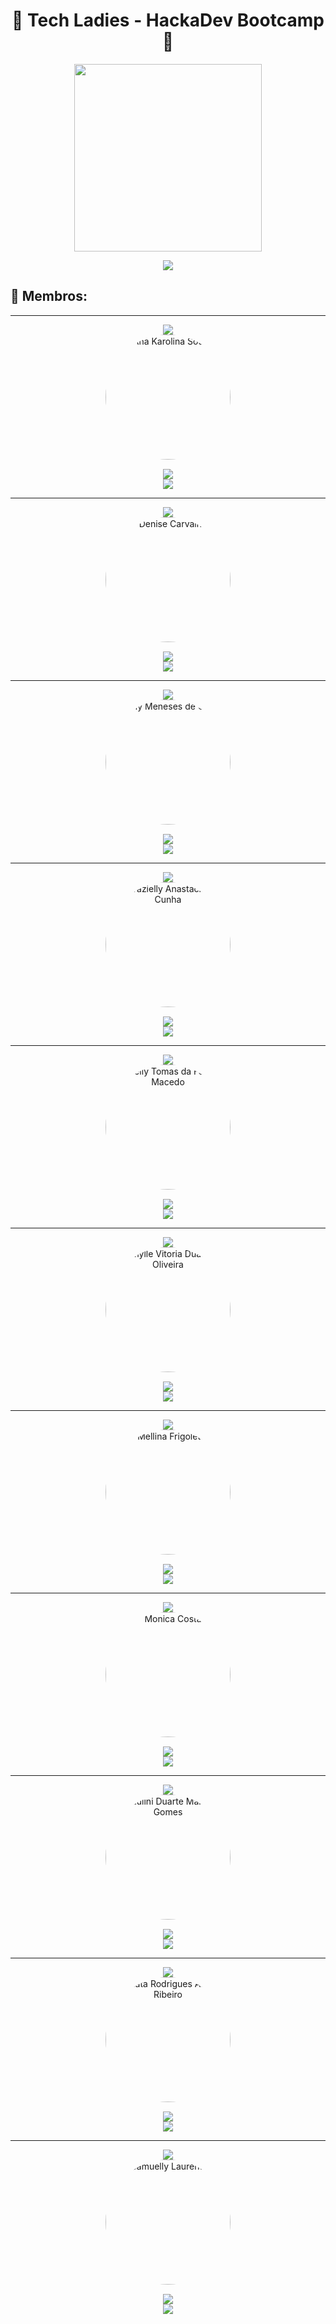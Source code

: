 <h1 align="center">🌟 Tech Ladies - HackaDev Bootcamp 🌟</h1>

<p align="center">
  <img src="assets/img/tech_ladies_logo.jpg" width="300px"/>
</p>

<p align="center">
 <img src="https://readme-typing-svg.demolab.com?font=Fira+Code&duration=1500&pause=1000&color=7B51A6&center=true&vCenter=true&multiline=true&width=1200&height=100&lines=Bem-vindos+ao+reposit%C3%B3rio+do+grupo+Tech+Ladies!+;Aqui%2C+12+mulheres+incr%C3%ADveis+unem+suas+for%C3%A7as+e+talentos+em+um+HackaDev+desafiador.+;Abaixo%2C+voc%C3%AA+pode+conhecer+cada+uma+de+n%C3%B3s+e+o+projeto+empolgante+em+que+estamos+trabalhando."  />
</p>

## 🌷 Membros:

---

<!-- Ana Karolina Souza -->

<p align="center">
<!-- nome -->
 <img src="https://readme-typing-svg.demolab.com?font=Fira+Code&duration=1500&pause=1000&color=E4D5F2&center=true&vCenter=true&multiline=true&width=300&lines=Ana+Karolina+Souza" />
 <br>
 <!-- foto -->
    <img src="assets/img/ana_karolina_souza.jpeg" alt="Ana Karolina Souza" width="200px" style="border-radius: 50%; margin-bottom: 15px;"/><br>
    <!-- about -->
    <img src="https://readme-typing-svg.demolab.com?font=Fira+Code&size=16&duration=1500&pause=1000&color=7B51A6&center=true&vCenter=true&multiline=true&width=500&height=70&lines=Em+transi%C3%A7%C3%A3o+de+carreira+para+a+%C3%A1rea+de+tecnologia.+;Arquiteta%2C+aut%C3%B4noma%2C+em+busca+de+novos+desafios." /></a>
<br>
<!-- github -->
    <a href="https://github.com/anakarolws" target="_blank"><img src="https://img.shields.io/badge/GitHub-100000?style=for-the-badge&logo=github&logoColor=white"></a>
</p>

---

<!-- Denise Carvalho -->

<p align="center">
<!-- nome -->
 <img src="https://readme-typing-svg.demolab.com?font=Fira+Code&duration=1500&pause=1000&color=E4D5F2&center=true&vCenter=true&multiline=true&width=300&lines=Denise+Carvalho"  />
 <br>
 <!-- foto -->
    <img src="assets/img/denise_carvalho.jpeg" alt="Denise Carvalho" width="200px" style="border-radius: 50%; margin-bottom: 15px;"/><br>
    <!-- about -->
    <img src="https://readme-typing-svg.demolab.com?font=Fira+Code&duration=1500&pause=1200&color=7b51a6&center=true&vCenter=true&multiline=true&width=1200&height=90&lines=Estudante+de+An%C3%A1lise+e+Desenvolvimento+de+Sistemas%2C+buscando+novos+conhecimentos+e+habilidades;apaixonada+por+tecnologia%2C+fazendo+o+que+posso+para+me+tornar+uma+;profissional+mais+capacitada+na+%C3%A1rea."  />
    
<br>
<!-- github -->
    <a href="https://github.com/DeCBastos" target="_blank"><img src="https://img.shields.io/badge/GitHub-100000?style=for-the-badge&logo=github&logoColor=white"></a>
</p>

---

<!-- Gisely Meneses de Oliveira -->

<p align="center">
<!-- nome -->
 <img src="https://readme-typing-svg.demolab.com?font=Fira+Code&duration=1500&pause=1000&color=E4D5F2&center=true&vCenter=true&multiline=true&lines=Gisely+Meneses+de+Oliveira"  />
 <br>
 <!-- foto -->
    <img src="assets/img/gisely_meneses_de_oliveira.jpg" alt="Gisely Meneses de Oliveira" width="200px" style="border-radius: 50%; margin-bottom: 15px;"/><br>
    <!-- about -->
    <img src="https://readme-typing-svg.demolab.com?font=Fira+Code&duration=1500&pause=1200&color=7B51A6&center=true&vCenter=true&multiline=true&width=1200&height=90&lines=Sou+uma+Analista+de+Requisitos+apaixonada+pela+minha+fam%C3%ADlia%2C+por+tecnologia+e+inova%C3%A7%C3%A3o;+e+conta+banc%C3%A1ria+com+grana.+Minha+jornada+profissional+tem+sido+marcada+por+uma+busca+constante;+por+aprender+e+contribuir+para+projetos%C2%A0emocionantes."  />
    
<br>
<!-- github -->
    <a href="https://github.com/XL-MO" target="_blank"><img src="https://img.shields.io/badge/GitHub-100000?style=for-the-badge&logo=github&logoColor=white"></a>
</p>

---

<!-- Grazielly Anastacio da Cunha -->

<p align="center">
<!-- nome -->
 <img src="https://readme-typing-svg.demolab.com?font=Fira+Code&duration=1500&pause=1000&color=E4D5F2&center=true&vCenter=true&multiline=true&lines=Grazielly+Anastacio+da+Cunha" />
 <br>
 <!-- foto -->
    <img src="assets/img/grazielly_anastacio_da_cunha.jpg" alt="Grazielly Anastacio da Cunha" width="200px" style="border-radius: 50%; margin-bottom: 15px;"/><br>
    <!-- about -->
    <img src="https://readme-typing-svg.demolab.com?font=Fira+Code&duration=1500&pause=1200&color=7B51A6&center=true&vCenter=true&multiline=true&width=1200&height=90&lines=Apaixonada+por+Java+e+Javascript%2C+aprendiz+de+Flutter+%7C+Dart+%7C+PHP+%7C+Oracle"  />
    
<br>
<!-- github -->
    <a href="https://github.com/grazielly-ac" target="_blank"><img src="https://img.shields.io/badge/GitHub-100000?style=for-the-badge&logo=github&logoColor=white"></a>
</p>

---

<!-- Josielly Tomas da Fonseca Macedo -->

<p align="center">
<!-- nome -->
 <img src="https://readme-typing-svg.demolab.com?font=Fira+Code&duration=1500&pause=1000&color=E4D5F2&center=true&vCenter=true&multiline=true&lines=Josielly+Tomas+da+Fonseca+Macedo"  />
 <br>
 <!-- foto -->
    <img src="assets/img/josielly_tomas_da_fonseca_macedo.jpg" alt="Josielly Tomas da Fonseca Macedo" width="200px" style="border-radius: 50%; margin-bottom: 15px;"/><br>
    <!-- about -->
    <img src="https://readme-typing-svg.demolab.com?font=Fira+Code&duration=1500&pause=1200&color=7B51A6&center=true&vCenter=true&multiline=true&width=1200&height=90&lines=Graduada+em+Administra%C3%A7%C3%A3o+P%C3%BAblica%2C+Analista+Financeira%2C+apaixonada+;por+tecnologia%2C+filmes%2C+livros+e+s%C3%A9ries.+"  />
    
<br>
<!-- github -->
    <a href="https://github.com/JosiellyTomas" target="_blank"><img src="https://img.shields.io/badge/GitHub-100000?style=for-the-badge&logo=github&logoColor=white"></a>
</p>

---



<!-- Kamylle Vitoria Duarte de Oliveira -->

<p align="center">
<!-- nome -->
<img src="https://readme-typing-svg.demolab.com?font=Fira+Code&duration=1500&pause=1000&color=E4D5F2&center=true&vCenter=true&multiline=true&width=450&lines=Kamylle+Vitoria+Duarte+de+Oliveira" />
 <br>
 <!-- foto -->
    <img src="assets/img/kamylle_vitoria_duarte_de_oliveira.jpg" alt="Kamylle Vitoria Duarte de Oliveira" width="200px" style="border-radius: 50%; margin-bottom: 15px;"/><br>
    <!-- about -->
    <img src="https://readme-typing-svg.demolab.com?font=Fira+Code&duration=1500&pause=1200&color=7B51A6&center=true&vCenter=true&multiline=true&width=1200&height=90&lines=Cursando+Ci%C3%AAncias+da+Computa%C3%A7%C3%A3o.+Busco+cada+dia+mais+conhecimento+e+crescimento%2C+;pessoal+e+profissional.+Apaixonada+por+m%C3%BAsica%2C+leitura%2C+esportes+e+ligada+%C3%A0+tecnologia"  />
    
<br>
<!-- github -->
    <a href="https://github.com/kvduarte" target="_blank"><img src="https://img.shields.io/badge/GitHub-100000?style=for-the-badge&logo=github&logoColor=white"></a>
</p>

---

<!-- Mellina Frigoletto -->

<p align="center">
<!-- nome -->
<img src="https://readme-typing-svg.demolab.com?font=Fira+Code&duration=1500&pause=1000&color=E4D5F2&center=true&vCenter=true&multiline=true&width=450&lines=Mellina+Frigoletto"  />
 <br>
 <!-- foto -->
    <img src="assets/img/mellina_frigoletto.jpg" alt="Mellina Frigoletto" width="200px" style="border-radius: 50%; margin-bottom: 15px;"/><br>
    <!-- about -->
    <img src="https://readme-typing-svg.demolab.com?font=Fira+Code&duration=1500&pause=1200&color=7B51A6&center=true&vCenter=true&multiline=true&width=1200&height=90&lines=Professora+de+ingl%C3%AAs+em+transi%C3%A7%C3%A3o+de+carreira+para+a+%C3%A1rea+de+tecnologia.+;Estou+sempre+em+busca+de+conhecimento+e+de+me+desafiar.+;Apaixonada+por+livros%2C+culin%C3%A1ria%2C+animais%2C+tecnologia+e+o+mundo+fitness." />
    
<br>
<!-- github -->
    <a href="https://github.com/mellfrigoletto" target="_blank"><img src="https://img.shields.io/badge/GitHub-100000?style=for-the-badge&logo=github&logoColor=white"></a>
</p>

---

<!-- Monica Costa -->

<p align="center">
<!-- nome -->
<img src="https://readme-typing-svg.demolab.com?font=Fira+Code&duration=1500&pause=1000&color=E4D5F2&center=true&vCenter=true&multiline=true&width=450&lines=Monica+Costa" />
 <br>
 <!-- foto -->
    <img src="assets/img/monica_costa.jpg" alt="Monica Costa" width="200px" style="border-radius: 50%; margin-bottom: 15px;"/><br>
    <!-- about -->
    <img src="https://readme-typing-svg.demolab.com?font=Fira+Code&duration=1500&pause=1200&color=7B51A6&center=true&vCenter=true&multiline=true&width=1200&height=90&lines=Formada+em+An%C3%A1lise+de+Sistemas%2C+apaixonada+por+conhecimento+constante%2C+uma+entusiasta+por+DBA%2C+;em+transi%C3%A7%C3%A3o+de+carreira+para+Desenvolvimento+de+Software.+;Nesse+momento+em+Forma%C3%A7%C3%A3o+no+Projeto+Todas+Techs+com+abordagem+a+empregabilidade!"  />
    
<br>
<!-- github -->
    <a href="https://github.com/monicacosta-dev" target="_blank"><img src="https://img.shields.io/badge/GitHub-100000?style=for-the-badge&logo=github&logoColor=white"></a>
</p>

---

<!-- Paulini Duarte Marinho Gomes -->

<p align="center">
<!-- nome -->
<img src="https://readme-typing-svg.demolab.com?font=Fira+Code&duration=1500&pause=1000&color=E4D5F2&center=true&vCenter=true&multiline=true&width=450&lines=Paulini+Duarte+Marinho+Gomes" />
 <br>
 <!-- foto -->
    <img src="assets/img/paulini_duarte_marinho_gomes.jpg" alt="Paulini Duarte Marinho Gomes" width="200px" style="border-radius: 50%; margin-bottom: 15px;"/><br>
    <!-- about -->
    <img src="https://readme-typing-svg.demolab.com?font=Fira+Code&duration=1500&pause=1200&color=7B51A6&center=true&vCenter=true&multiline=true&width=1200&height=90&lines=Sou+estudante+de+An%C3%A1lise+e+Desenvolvimento+de+Sistemas%2C+atuando+como+Enfermeira+da+Aten%C3%A7%C3%A3o+B%C3%A1sica%2C+;Gestora+Ambiental+em+paralelo%2C+em+transi%C3%A7%C3%A3o+de+carreira+pra+Tecnologia.+;Nunca+%C3%A9+tarde+pra+descobrir+o+que+realmente+gosta!+Na+luta+por+conhecimento+e+aprendizado."  />
    
<br>
<!-- github -->
    <a href="https://github.com/Paulini86" target="_blank"><img src="https://img.shields.io/badge/GitHub-100000?style=for-the-badge&logo=github&logoColor=white"></a>
</p>

---

<!-- Renata Rodrigues Antonio Ribeiro -->

<p align="center">
<!-- nome -->
<img src="https://readme-typing-svg.demolab.com?font=Fira+Code&duration=1500&pause=1000&color=E4D5F2&center=true&vCenter=true&multiline=true&width=450&lines=Renata+Rodrigues+Antonio+Ribeiro+"  />
 <br>
 <!-- foto -->
    <img src="assets/img/renata_rodrigues_antonio_ribeiro.jpg" alt="Renata Rodrigues Antonio Ribeiro " width="200px" style="border-radius: 50%; margin-bottom: 15px;"/><br>
    <!-- about -->
    <img src="https://readme-typing-svg.demolab.com?font=Fira+Code&duration=1500&pause=1200&color=7B51A6&center=true&vCenter=true&multiline=true&width=1200&height=90&lines=Formada+em+An%C3%A1lise+e+Desenvolvimento+de+Sistemas%2C+sou+resiliente%2C+estou+em+transi%C3%A7%C3%A3o+de+carreira+;saindo+da+parte+t%C3%A9cnica+de+sa%C3%BAde+bucal+para+a+Tecnologia.+;Estou+cada+vez+mais+apaixonada+e+certa+da+minha+escolha.+"  />
    
<br>
<!-- github -->
    <a href="https://github.com/Re-na6ta" target="_blank"><img src="https://img.shields.io/badge/GitHub-100000?style=for-the-badge&logo=github&logoColor=white"></a>
</p>

---

<!-- Samuelly Laurentino -->

<p align="center">
<!-- nome -->
<img src="https://readme-typing-svg.demolab.com?font=Fira+Code&duration=1500&pause=1000&color=E4D5F2&center=true&vCenter=true&multiline=true&width=450&lines=Samuelly+Laurentino+" />
 <br>
 <!-- foto -->
    <img src="assets/img/samuely_laurentino.jpg" alt="Samuelly Laurentino" width="200px" style="border-radius: 50%; margin-bottom: 15px;"/><br>
    <!-- about -->
    <img src="https://readme-typing-svg.demolab.com?font=Fira+Code&duration=1500&pause=1200&color=7B51A6&center=true&vCenter=true&multiline=true&width=1200&height=90&lines=Administradora+em+transi%C3%A7%C3%A3o+de+carreira%2C+de+Campina+Grande%C2%A0na%C2%A0Para%C3%ADba" />
    
<br>
<!-- github -->
    <a href="https://github.com/samuelylaurentino" target="_blank"><img src="https://img.shields.io/badge/GitHub-100000?style=for-the-badge&logo=github&logoColor=white"></a>
</p>

